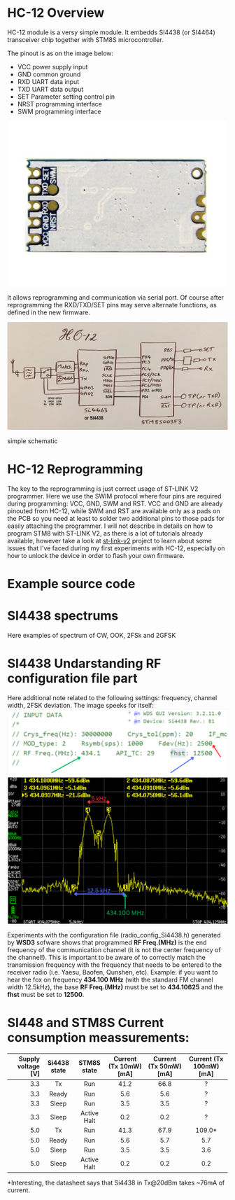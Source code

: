 # HC-12 Overview

HC-12 module is a versy simple module. It embedds SI4438 (or SI4464) transceiver chip together with STM8S microcontroller.

The pinout is as on the image below:
   - VCC power supply input
   - GND common ground
   - RXD UART data input
   - TXD UART data output
   - SET Parameter setting control pin
   - NRST programming interface
   - SWM programming interface

![HC-12 Pinout](doc/HC-12/HC-12_pinout.jpg)

It allows reprogramming and communication via serial port. Of course after reprogramming the RXD/TXD/SET pins may serve alternate functions,
as defined in the new firmware.


![HC-12 Pinout](doc/HC-12/HC_12_schematic_very_simple.jpg)

simple schematic


# HC-12 Reprogramming
The key to the reprogramming is just correct usage of ST-LINK V2 programmer. Here we use the SWIM protocol
where four pins are required during programming: VCC, GND, SWM and RST. VCC and GND are already pinouted
from HC-12, while SWM and RST are available only as a pads on the PCB so you need at least to solder two additional pins
to those pads for easily attaching the programmer.
I will not describe in details on how to program STM8 with ST-LINK V2, as there is a lot of tutorials already available, 
however take a look at [st-link-v2](../st-link-v2/README.md) project to learn about some issues that I've faced during my first experiments with 
HC-12, especially on how to unlock the device in order to flash your own firmware.


# Example source code

# SI4438 spectrums
Here examples of spectrum of CW, OOK, 2FSk and 2GFSK

# SI4438 Undarstanding RF configuration file part 
Here additional note related to the following settings: frequency, channel width, 2FSK deviation.
The image speeks for itself:
![HC-12 Pinout](doc/spectrum/understanding_2FSK_spectrum.png)

Experiments with the configuration file (radio_config_Si4438.h) generated by **WSD3** sofware shows that
programmed **RF Freq.(MHz)** is the end frequency of the communication channel (it is not the center frequency of the channel!).
This is important to be aware of to correctly match the transmission frequency with the frequency that needs to be entered to the receiver
radio (i.e. Yaesu, Baofen, Qunshen, etc).
Example: if you want to hear the fox on frequency **434.100 MHz** (with the standard FM channel width 12.5kHz), the base **RF Freq.(MHz)** must be set
to **434.10625** and the **fhst** must be set to **12500**.



# SI448 and STM8S Current consumption meassurements:

| Supply voltage [V] | Si4438 state | STM8S state | Current (Tx 10mW) [mA] | Current (Tx 50mW) [mA] | Current (Tx 100mW) [mA] |
|----:|:----:|:----:|:----:|:----:|:----:|
| 3.3 |    Tx |     Run     | 41.2 | 66.8 |    ?   |
| 3.3 | Ready |     Run     |  5.6 |  5.6 |    ?   |
| 3.3 | Sleep |     Run     |  3.5 |  3.5 |    ?   |
| 3.3 | Sleep | Active Halt |  0.2 |  0.2 |    ?   |
| 5.0 |    Tx |     Run     | 41.3 | 67.9 | 109.0* |
| 5.0 | Ready |     Run     |  5.6 |  5.7 |   5.7  |
| 5.0 | Sleep |     Run     |  3.5 |  3.5 |   3.6  |
| 5.0 | Sleep | Active Halt |  0.2 |  0.2 |   0.2  |

*Interesting, the datasheet says that Si4438 in Tx@20dBm takes ~76mA of current.

